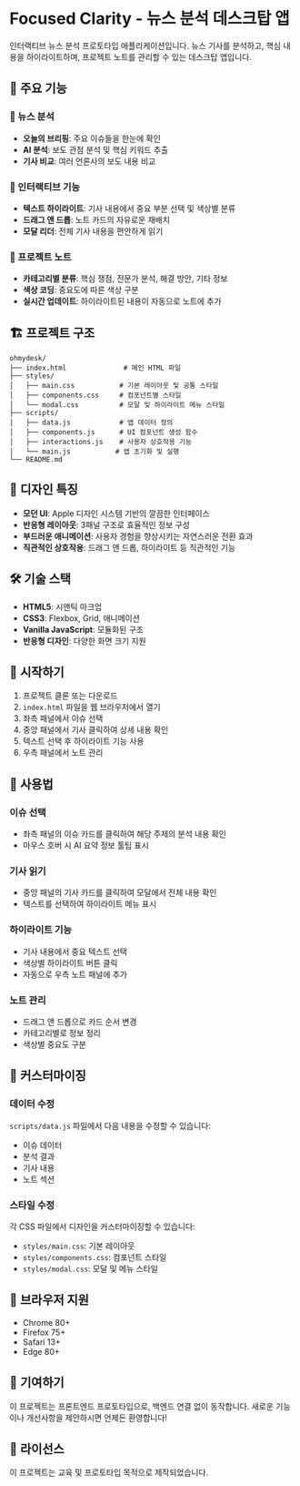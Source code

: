 # Focused Clarity - 뉴스 분석 데스크탑 앱

인터랙티브 뉴스 분석 프로토타입 애플리케이션입니다. 뉴스 기사를 분석하고, 핵심 내용을 하이라이트하며, 프로젝트 노트를 관리할 수 있는 데스크탑 앱입니다.

## 🚀 주요 기능

### 📰 뉴스 분석
- **오늘의 브리핑**: 주요 이슈들을 한눈에 확인
- **AI 분석**: 보도 관점 분석 및 핵심 키워드 추출
- **기사 비교**: 여러 언론사의 보도 내용 비교

### 🎯 인터랙티브 기능
- **텍스트 하이라이트**: 기사 내용에서 중요 부분 선택 및 색상별 분류
- **드래그 앤 드롭**: 노트 카드의 자유로운 재배치
- **모달 리더**: 전체 기사 내용을 편안하게 읽기

### 📝 프로젝트 노트
- **카테고리별 분류**: 핵심 쟁점, 전문가 분석, 해결 방안, 기타 정보
- **색상 코딩**: 중요도에 따른 색상 구분
- **실시간 업데이트**: 하이라이트된 내용이 자동으로 노트에 추가

## 🏗️ 프로젝트 구조

```
ohmydesk/
├── index.html              # 메인 HTML 파일
├── styles/
│   ├── main.css           # 기본 레이아웃 및 공통 스타일
│   ├── components.css     # 컴포넌트별 스타일
│   └── modal.css          # 모달 및 하이라이트 메뉴 스타일
├── scripts/
│   ├── data.js            # 앱 데이터 정의
│   ├── components.js      # UI 컴포넌트 생성 함수
│   ├── interactions.js    # 사용자 상호작용 기능
│   └── main.js           # 앱 초기화 및 실행
└── README.md
```

## 🎨 디자인 특징

- **모던 UI**: Apple 디자인 시스템 기반의 깔끔한 인터페이스
- **반응형 레이아웃**: 3패널 구조로 효율적인 정보 구성
- **부드러운 애니메이션**: 사용자 경험을 향상시키는 자연스러운 전환 효과
- **직관적인 상호작용**: 드래그 앤 드롭, 하이라이트 등 직관적인 기능

## 🛠️ 기술 스택

- **HTML5**: 시맨틱 마크업
- **CSS3**: Flexbox, Grid, 애니메이션
- **Vanilla JavaScript**: 모듈화된 구조
- **반응형 디자인**: 다양한 화면 크기 지원

## 🚀 시작하기

1. 프로젝트 클론 또는 다운로드
2. `index.html` 파일을 웹 브라우저에서 열기
3. 좌측 패널에서 이슈 선택
4. 중앙 패널에서 기사 클릭하여 상세 내용 확인
5. 텍스트 선택 후 하이라이트 기능 사용
6. 우측 패널에서 노트 관리

## 🎯 사용법

### 이슈 선택
- 좌측 패널의 이슈 카드를 클릭하여 해당 주제의 분석 내용 확인
- 마우스 호버 시 AI 요약 정보 툴팁 표시

### 기사 읽기
- 중앙 패널의 기사 카드를 클릭하여 모달에서 전체 내용 확인
- 텍스트를 선택하여 하이라이트 메뉴 표시

### 하이라이트 기능
- 기사 내용에서 중요 텍스트 선택
- 색상별 하이라이트 버튼 클릭
- 자동으로 우측 노트 패널에 추가

### 노트 관리
- 드래그 앤 드롭으로 카드 순서 변경
- 카테고리별로 정보 정리
- 색상별 중요도 구분

## 🔧 커스터마이징

### 데이터 수정
`scripts/data.js` 파일에서 다음 내용을 수정할 수 있습니다:
- 이슈 데이터
- 분석 결과
- 기사 내용
- 노트 섹션

### 스타일 수정
각 CSS 파일에서 디자인을 커스터마이징할 수 있습니다:
- `styles/main.css`: 기본 레이아웃
- `styles/components.css`: 컴포넌트 스타일
- `styles/modal.css`: 모달 및 메뉴 스타일

## 📱 브라우저 지원

- Chrome 80+
- Firefox 75+
- Safari 13+
- Edge 80+

## 🤝 기여하기

이 프로젝트는 프론트엔드 프로토타입으로, 백엔드 연결 없이 동작합니다. 새로운 기능이나 개선사항을 제안하시면 언제든 환영합니다!

## 📄 라이선스

이 프로젝트는 교육 및 프로토타입 목적으로 제작되었습니다.
